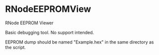 # RNodeEEPROMView
RNode EEPROM Viewer

Basic debugging tool. No support intended.

EEPROM dump should be named "Example.hex" in the same directory as the script.
